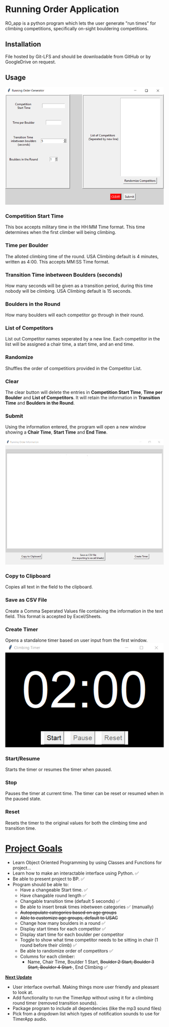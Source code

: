 # Running Order Application
RO_app is a python program which lets the user generate "run times" for climbing competitions, specifically on-sight bouldering competitions.

## Installation
File hosted by Git-LFS and should be downloadable from GitHub or by GoogleDrive on request.

## Usage
![new_window](new_window.PNG)

### Competition Start Time
This box accepts military time in the HH:MM Time format. This time determines when the first climber will being climbing.

### Time per Boulder
The alloted climbing time of the round. USA Climbing default is 4 minutes, written as 4:00. This accepts MM:SS Time format.

### Transition Time inbetween Boulders (seconds)
How many seconds will be given as a transition period, during this time nobody will be climbing. USA Climbing default is 15 seconds.

### Boulders in the Round
How many boulders will each competitor go through in their round.

### List of Competitors
List out Competitor names seperated by a new line. Each competitor in the list will be assigned a chair time, a start time, and an end time.

### Randomize
Shuffles the order of competitiors provided in the Competitor List.

### Clear
The clear button will delete the entries in **Competition Start Time**, **Time per Boulder** and **List of Competitors**. It will retain the information in **Transition Time** and **Boulders in the Round**.

### Submit
Using the information entered, the program will open a new window showing a **Chair Time**, **Start Time** and **End Time**.


![second_window](new_secondwindow.PNG)

### Copy to Clipboard
Copies all text in the field to the clipboard.

### Save as CSV File
Create a Comma Seperated Values file containing the information in the text field. This format is accepted by Excel/Sheets.

### Create Timer
Opens a standalone timer based on user input from the first window.
![timer_window](new_timerwindow.png)

### Start/Resume
Starts the timer or resumes the timer when paused.

### Stop
Pauses the timer at current time. The timer can be reset or resumed when in the paused state.

### Reset
Resets the timer to the original values for both the climbing time and transition time.



# **<u>Project Goals</u>**
* Learn Object Oriented Programming by using Classes and Functions for project...
* Learn how to make an interactable interface using Python. &#x2705;
* Be able to present project to BP. &#x2705;
* Program should be able to:
    * Have a changeable Start time. &#x2705;
    * Have changable round length &#x2705;
    * Changable transition time (default 5 seconds) &#x2705;
    * Be able to insert break times inbetween categories &#x2705; (manually)
    * <s>Autopopulate categories based on age groups</s>
    * <s>Able to customize age groups, default to USAC </s>
    * Change how many boulders in a round &#x2705;
    * Display start times for each competitor &#x2705;
    * Display start time for each boulder per competitor
    * Toggle to show what time competitor needs to be sitting in chair (1 round before their climb) &#x2705;
    * Be able to randomize order of competitors &#x2705;
    * Columns for each climber:
        * Name, Chair Time, Boulder 1 Start, <s>Boulder 2 Start, Boulder 3 Start, Boulder 4 Start </s>, End Climbing &#x2705;

**<u>Next Update</u>**
* User interface overhall. Making things more user friendly and pleasant to look at.
* Add functionality to run the TimerApp without using it for a climbing round timer (removed transition sounds).
* Package program to include all dependencies (like the mp3 sound files)
* Pick from a dropdown list which types of notification sounds to use for TimerApp audio.